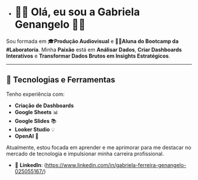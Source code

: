 - # 👩‍💻 Olá, eu sou a Gabriela Genangelo 👩‍💻

Sou formada em 🎓**Produção Audiovisual** e 👩‍🎓**Aluna do Bootcamp da #Laboratoria**. Minha **Paixão** está em **Análisar Dados**, **Criar Dashboards Interativos** e **Transformar Dados Brutos em Insights Estratégicos**.

---

## 🔧 **Tecnologias e Ferramentas**

Tenho experiência com:

- **Criação de Dashboards**
- **Google Sheets** 📊
- **Google Slides** 📚
- **Looker Studio** 💡
- **OpenAI** 🤖

Atualmente, estou focada em aprender e me aprimorar para me destacar no mercado de tecnologia e impulsionar minha carreira profissional.

- 💼 **LinkedIn**: (https://www.linkedin.com/in/gabriela-ferreira-genangelo-025055167/)
  
